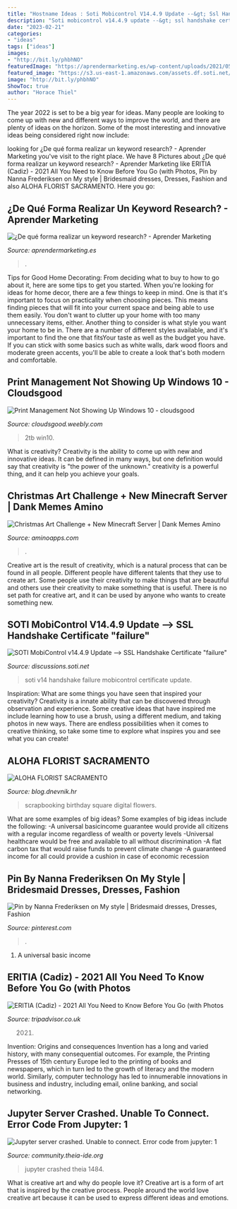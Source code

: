 ```yaml
---
title: "Hostname Ideas : Soti Mobicontrol V14.4.9 Update --&gt; Ssl Handshake Certificate &quot;failure&quot;"
description: "Soti mobicontrol v14.4.9 update --&gt; ssl handshake certificate &quot;failure&quot;"
date: "2023-02-21"
categories:
- "ideas"
tags: ["ideas"]
images:
- "http://bit.ly/phbhNO"
featuredImage: "https://aprendermarketing.es/wp-content/uploads/2021/05/analisis-de-los-resultados-de-la-SERP-con-Kiwosan.png"
featured_image: "https://s3.us-east-1.amazonaws.com/assets.df.soti.net/default_assets/images/8ff3767c-ee8c-4a6c-a43a-ab9600684d96/4bdeb597-8937-4ea3-bf3e-3e61de10e711/2020_04_16_13_59_01_Window.png"
image: "http://bit.ly/phbhNO"
ShowToc: true
author: "Horace Thiel"
---
```



The year 2022 is set to be a big year for ideas. Many people are looking to come up with new and different ways to improve the world, and there are plenty of ideas on the horizon. Some of the most interesting and innovative ideas being considered right now include: 

	

		
looking for ¿De qué forma realizar un keyword research? - Aprender Marketing you've visit to the right place. We have 8 Pictures about ¿De qué forma realizar un keyword research? - Aprender Marketing like ERITIA (Cadiz) - 2021 All You Need to Know Before You Go (with Photos, Pin by Nanna Frederiksen on My style | Bridesmaid dresses, Dresses, Fashion and also ALOHA FLORIST SACRAMENTO. Here you go:
		
    
## ¿De Qué Forma Realizar Un Keyword Research? - Aprender Marketing

<img loading=lazy src="https://aprendermarketing.es/wp-content/uploads/2021/05/analisis-de-los-resultados-de-la-SERP-con-Kiwosan.png" onerror="this.onerror=null;this.src='https://tse3.mm.bing.net/th?id=OIP.FZ4MfQ0V237KH_ThXQi5mwHaE-&amp;pid=15.1';" alt="¿De qué forma realizar un keyword research? - Aprender Marketing">

_Source: aprendermarketing.es_

>. 

	

Tips for Good Home Decorating: From deciding what to buy to how to go about it, here are some tips to get you started.
When you're looking for ideas for home decor, there are a few things to keep in mind. One is that it's important to focus on practicality when choosing pieces. This means finding pieces that will fit into your current space and being able to use them easily. You don't want to clutter up your home with too many unnecessary items, either. Another thing to consider is what style you want your home to be in. There are a number of different styles available, and it's important to find the one that fitsYour taste as well as the budget you have. If you can stick with some basics such as white walls, dark wood floors and moderate green accents, you'll be able to create a look that's both modern and comfortable.

    
## Print Management Not Showing Up Windows 10 - Cloudsgood

<img loading=lazy src="https://cloudsgood.weebly.com/uploads/1/2/5/0/125070914/541092411.jpg" onerror="this.onerror=null;this.src='https://tse1.mm.bing.net/th?id=OIP.haApBs58_Pk0Ht-LOb4mcAHaDv&amp;pid=15.1';" alt="Print Management Not Showing Up Windows 10 - cloudsgood">

_Source: cloudsgood.weebly.com_

>2tb win10. 

	

What is creativity?
Creativity is the ability to come up with new and innovative ideas. It can be defined in many ways, but one definition would say that creativity is "the power of the unknown." creativity is a powerful thing, and it can help you achieve your goals.

    
## Christmas Art Challenge + New Minecraft Server | Dank Memes Amino

<img loading=lazy src="https://pm1.narvii.com/7407/50e5db4c9ee5066a1a26ca70581b341fbbab990fr1-2048-2048v2_hq.jpg" onerror="this.onerror=null;this.src='https://tse3.mm.bing.net/th?id=OIP.SPc8kKSAFwJxGJ9o77jqfwHaHa&amp;pid=15.1';" alt="Christmas Art Challenge + New Minecraft Server | Dank Memes Amino">

_Source: aminoapps.com_

>. 

	

Creative art is the result of creativity, which is a natural process that can be found in all people. Different people have different talents that they use to create art. Some people use their creativity to make things that are beautiful and others use their creativity to make something that is useful. There is no set path for creative art, and it can be used by anyone who wants to create something new.

    
## SOTI MobiControl V14.4.9 Update --&gt; SSL Handshake Certificate &quot;failure&quot;

<img loading=lazy src="https://s3.us-east-1.amazonaws.com/assets.df.soti.net/default_assets/images/8ff3767c-ee8c-4a6c-a43a-ab9600684d96/4bdeb597-8937-4ea3-bf3e-3e61de10e711/2020_04_16_13_59_01_Window.png" onerror="this.onerror=null;this.src='https://tse4.mm.bing.net/th?id=OIP.M1xOxs0KlTsAd7-PHJ_m1QAAAA&amp;pid=15.1';" alt="SOTI MobiControl v14.4.9 Update --&gt; SSL Handshake Certificate &quot;failure&quot;">

_Source: discussions.soti.net_

>soti v14 handshake failure mobicontrol certificate update. 

	

Inspiration: What are some things you have seen that inspired your creativity?
Creativity is a innate ability that can be discovered through observation and experience. Some creative ideas that have inspired me include learning how to use a brush, using a different medium, and taking photos in new ways. There are endless possibilities when it comes to creative thinking, so take some time to explore what inspires you and see what you can create!

    
## ALOHA FLORIST SACRAMENTO

<img loading=lazy src="http://bit.ly/phbhNO" onerror="this.onerror=null;this.src='https://tse1.mm.bing.net/th?id=OIP.XxO7rnPpQe2x9GTms6R0tAHaHZ&amp;pid=15.1';" alt="ALOHA FLORIST SACRAMENTO">

_Source: blog.dnevnik.hr_

>scrapbooking birthday square digital flowers. 

	

What are some examples of big ideas?
Some examples of big ideas include the following: 
-A universal basicincome guarantee would provide all citizens with a regular income regardless of wealth or poverty levels 
-Universal healthcare would be free and available to all without discrimination 
-A flat carbon tax that would raise funds to prevent climate change 
-A guaranteed income for all could provide a cushion in case of economic recession

    
## Pin By Nanna Frederiksen On My Style | Bridesmaid Dresses, Dresses, Fashion

<img loading=lazy src="https://i.pinimg.com/originals/f7/c2/2b/f7c22b7a03000adc2ad1349d54838003.jpg" onerror="this.onerror=null;this.src='https://tse4.mm.bing.net/th?id=OIP.5WDJjbkEWzpT3Kf0jJxywgHaJ3&amp;pid=15.1';" alt="Pin by Nanna Frederiksen on My style | Bridesmaid dresses, Dresses, Fashion">

_Source: pinterest.com_

>. 

	

1. A universal basic income

    
## ERITIA (Cadiz) - 2021 All You Need To Know Before You Go (with Photos

<img loading=lazy src="https://media-cdn.tripadvisor.com/media/photo-s/0f/5f/18/46/getlstd-property-photo.jpg" onerror="this.onerror=null;this.src='https://tse1.mm.bing.net/th?id=OIP.AJEFqcwYrPrd_Toy11LJZAHaBw&amp;pid=15.1';" alt="ERITIA (Cadiz) - 2021 All You Need to Know Before You Go (with Photos">

_Source: tripadvisor.co.uk_

>2021. 

	

Invention: Origins and consequences
Invention has a long and varied history, with many consequential outcomes. For example, the Printing Presses of 15th century Europe led to the printing of books and newspapers, which in turn led to the growth of literacy and the modern world. Similarly, computer technology has led to innumerable innovations in business and industry, including email, online banking, and social networking.

    
## Jupyter Server Crashed. Unable To Connect. Error Code From Jupyter: 1

<img loading=lazy src="https://community.theia-ide.org/uploads/default/optimized/1X/da7ed697fcfc51887868e1e0b2ce6eaf4b6d888d_2_690x480.png" onerror="this.onerror=null;this.src='https://tse4.mm.bing.net/th?id=OIP.001XW2p0u5BGwnFePgxpCwHaFJ&amp;pid=15.1';" alt="Jupyter server crashed. Unable to connect. Error code from jupyter: 1">

_Source: community.theia-ide.org_

>jupyter crashed theia 1484. 

	

What is creative art and why do people love it?
Creative art is a form of art that is inspired by the creative process. People around the world love creative art because it can be used to express different ideas and emotions.

